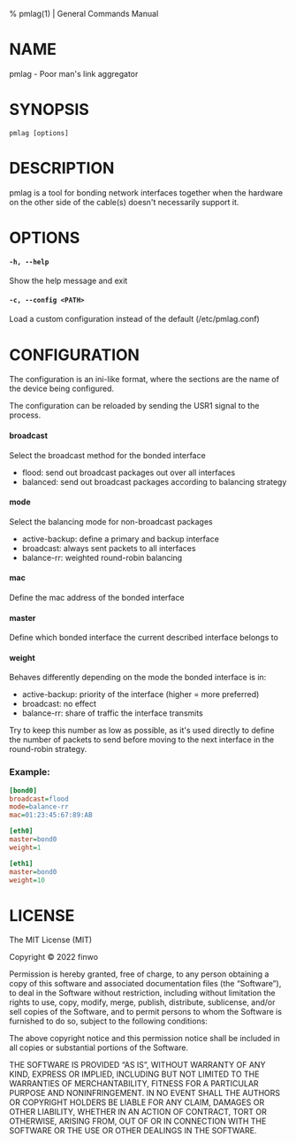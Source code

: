 % pmlag(1) | General Commands Manual

NAME
====

pmlag - Poor man's link aggregator

SYNOPSIS
========

`pmlag [options]`

DESCRIPTION
===========

pmlag is a tool for bonding network interfaces together when the hardware on
the other side of the cable(s) doesn't necessarily support it.

OPTIONS
=======

#### `-h, --help`

Show the help message and exit

#### `-c, --config <PATH>`

Load a custom configuration instead of the default (/etc/pmlag.conf)

CONFIGURATION
=============

The configuration is an ini-like format, where the sections are the name of the
device being configured.

The configuration can be reloaded by sending the USR1 signal to the process.

#### broadcast

Select the broadcast method for the bonded interface

- flood: send out broadcast packages out over all interfaces
- balanced: send out broadcast packages according to balancing strategy

#### mode

Select the balancing mode for non-broadcast packages

- active-backup: define a primary and backup interface
- broadcast: always sent packets to all interfaces
- balance-rr: weighted round-robin balancing

#### mac

Define the mac address of the bonded interface

#### master

Define which bonded interface the current described interface belongs to

#### weight

Behaves differently depending on the mode the bonded interface is in:

- active-backup: priority of the interface (higher = more preferred)
- broadcast: no effect
- balance-rr: share of traffic the interface transmits

Try to keep this number as low as possible, as it's used directly to define
the number of packets to send before moving to the next interface in the
round-robin strategy.

### Example:

```ini
[bond0]
broadcast=flood
mode=balance-rr
mac=01:23:45:67:89:AB

[eth0]
master=bond0
weight=1

[eth1]
master=bond0
weight=10
```

LICENSE
=======

The MIT License (MIT)

Copyright © 2022 finwo

Permission is hereby granted, free of charge, to any person obtaining a copy of
this software and associated documentation files (the “Software”), to deal in
the Software without restriction, including without limitation the rights to
use, copy, modify, merge, publish, distribute, sublicense, and/or sell copies of
the Software, and to permit persons to whom the Software is furnished to do so,
subject to the following conditions:

The above copyright notice and this permission notice shall be included in all
copies or substantial portions of the Software.

THE SOFTWARE IS PROVIDED “AS IS”, WITHOUT WARRANTY OF ANY KIND, EXPRESS OR
IMPLIED, INCLUDING BUT NOT LIMITED TO THE WARRANTIES OF MERCHANTABILITY, FITNESS
FOR A PARTICULAR PURPOSE AND NONINFRINGEMENT. IN NO EVENT SHALL THE AUTHORS OR
COPYRIGHT HOLDERS BE LIABLE FOR ANY CLAIM, DAMAGES OR OTHER LIABILITY, WHETHER
IN AN ACTION OF CONTRACT, TORT OR OTHERWISE, ARISING FROM, OUT OF OR IN
CONNECTION WITH THE SOFTWARE OR THE USE OR OTHER DEALINGS IN THE SOFTWARE.
